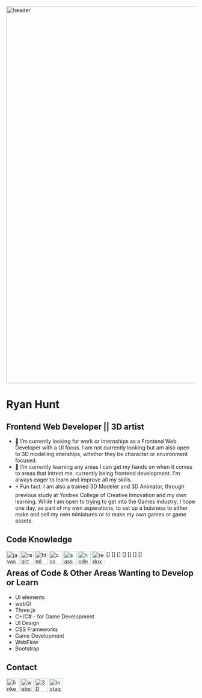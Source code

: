 <img  alt="header" width="1000px"  src="https://media-exp1.licdn.com/dms/image/D5616AQFd71N3r3OA9Q/profile-displaybackgroundimage-shrink_350_1400/0/1664767173268?e=1673481600&v=beta&t=foEFL1KMaZ_kz6UZxorQGbkQyg85uY5YM4zWZLsZ2RA" />

# Ryan Hunt
## Frontend Web Developer || 3D artist 


- 🔭 I’m currently looking for work or internships as a Frontend Web Developer with a UI focus. I am not currently looking but am also open to 3D modelling interships, whether they be character or environment focused.  
- 🌱 I’m currently learning any areas I can get my hands on when it comes to areas that intrest me, currently being frontend development. I'm always eager to learn and improve all my skills.
- ⚡ Fun fact: I am also a trained 3D Modeler and 3D Animator, through previous study at Yoobee College of Creative Innovation and my own learning. While I am open to trying to get into the Games industry, I hope one day, as part of my own asperations, to set up a buisness to either make and sell my own miniatures or to make my own games or game assets.

## Code Knowledge

[<img align="left" alt="javascript" width="35px" src="https://img.icons8.com/color/512/javascript.png" />]
[<img align="left" alt="react" width="35px" src="https://img.icons8.com/plasticine/512/react.png" />]
[<img align="left" alt="html" width="35px" src="https://img.icons8.com/color/512/html-5.png" />]
[<img align="left" alt="css" width="35px" src="https://img.icons8.com/fluency/512/css3.png" />]
[<img align="left" alt="sass" width="35px" src="https://img.icons8.com/color/512/sass.png" />]
[<img align="left" alt="node" width="35px" src="https://img.icons8.com/color/512/nodejs.png" />]
[<img align="left" alt="redux" width="35px" src="https://img.icons8.com/color/512/redux.png" />]


## Areas of Code & Other Areas Wanting to Develop or Learn 

- UI elements
- webGl
- Three.js
- C+/C# - for Game Development 
- UI Design
- CSS Frameworks
- Game Development
- WebFlow
- Bootstrap

## Contact

[<img align="left" alt="linkedin" width="35px" src="https://img.icons8.com/color/512/linkedin-circled.png" />][linkedin]
[<img align="left" alt="website" width="35px" src="https://img.icons8.com/fluency/512/domain.png" />][website]
[<img align="left" alt="3D" width="35px" src="https://img.icons8.com/external-tal-revivo-color-tal-revivo/512/external-artstation-a-leading-showcase-platform-for-games-film-media-and-entertainment-artists-logo-color-tal-revivo.png" />][3d]
[<img align="left" alt="instagram" width="35px" src="https://img.icons8.com/fluency/512/instagram-new.png" />][instagram]




[linkedin]:https://www.linkedin.com/in/ryanhuntfwd/
[website]: https://ryan-hunt-fwd-portfolio.web.app/
[3d]: https://ryan_hunt.artstation.com/
[instagram]:https://www.instagram.com/cm_primus/ 


<!--
**ryan-hunt-fed/ryan-hunt-fed** is a ✨ _special_ ✨ repository because its `README.md` (this file) appears on your GitHub profile.

Here are some ideas to get you started:

- 🔭 I’m currently working on ...
- 🌱 I’m currently learning ...
- 👯 I’m looking to collaborate on ...
- 🤔 I’m looking for help with ...
- 💬 Ask me about ...
- 📫 How to reach me: ...
- 😄 Pronouns: ...
- ⚡ Fun fact: ...
-->
